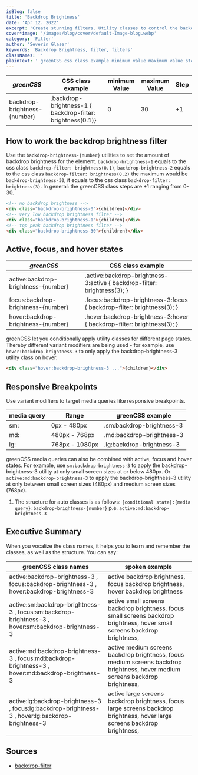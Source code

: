 ```yaml
---
isBlog: false
title: 'Backdrop Brightness'
date: 'Apr 12. 2022'
excerpt: 'Create stunning filters. Utility classes to control the backdrop brightness.'
cover*image: '/images/blog/cover/default-Image-blog.webp'
category: 'Filter'
author: 'Severin Glaser'
keywords: 'Backdrop Brightness, filter, filters'
classNames: ''
plainText: ' greenCSS css class example minimum value maximum value step backdrop-brightness number backdrop-brightness-1 backdrop-filter: brightness 0 1 0 30 +1 how to work the backdrop brightness filter use the `backdrop-brightness number ` utilities to set the amount of backdrop brightness for the element `backdrop-brightness-1` equals to the css class `backdrop-filter: brightness 0 1 ` `backdrop-brightness-2` equals to the css class `backdrop-filter: brightness 0 2 ` the maximum would be `backdrop-brightness-30` it equals to the css class `backdrop-filter: brightness 3 ` in general: the greenCSS class steps are +1 ranging from 0-30  active focus and hover states greenCSS css class example active:backdrop-brightness number active :backdrop-brightness-3:active backdrop-filter: brightness 3 ; focus:backdrop-brightness number focus :backdrop-brightness-3:focus backdrop-filter: brightness 3 ; hover:backdrop-brightness number hover :backdrop-brightness-3:hover backdrop-filter: brightness 3 ; greenCSS let you conditionally apply utility classes for different page states thereby different variant modifiers are being used for example use `hover:backdrop-brightness-3` to only apply the backdrop-brightness-3 utility class on hover  responsive breakpoints use variant modifiers to target media queries like responsive breakpoints media query range greenCSS example sm: 0px 480px sm:backdrop-brightness-3 md: 480px 768px md:backdrop-brightness-3 lg: 768px 1080px lg:backdrop-brightness-3 greenCSS media queries can also be combined with active focus and hover states for example use `sm:backdrop-brightness-3` to apply the backdrop-brightness-3 utility at only small screen sizes at or below 480px or `active:md:backdrop-brightness-3` to apply the backdrop-brightness-3 utility at only between small screen sizes 480px and medium screen sizes 768px 1 the structure for auto classes is as follows: ` conditional state : media query :backdrop-brightness number ` p e `active:md:backdrop-brightness-3` executive summary when you vocalize the class names it helps you to learn and remember the classes as well as the structure you can say: greenCSS class names spoken example active:backdrop-brightness-3 focus:backdrop-brightness-3 hover:backdrop-brightness-3 active backdrop brightness focus backdrop brightness hover backdrop brightness active:sm:backdrop-brightness-3 focus:sm:backdrop-brightness-3 hover:sm:backdrop-brightness-3 active small screens backdrop brightness focus small screens backdrop brightness hover small screens backdrop brightness active:md:backdrop-brightness-3 focus:md:backdrop-brightness-3 hover:md:backdrop-brightness-3 active medium screens backdrop brightness focus medium screens backdrop brightness hover medium screens backdrop brightness active:lg:backdrop-brightness-3 focus:lg:backdrop-brightness-3 hover:lg:backdrop-brightness-3 active large screens backdrop brightness focus large screens backdrop brightness hover large screens backdrop brightness sources backdrop-filter https: developer mozilla org en-us docs web css backdrop-filter '
---
```


| _greenCSS_                    | CSS class example                                          | minimum Value | maximum Value | Step |
| ---------------------------- | ---------------------------------------------------------- | ------------- | ------------- | ---- |
| backdrop-brightness-{number} | .backdrop-brightness-1 { backdrop-filter: brightness(0.1)} | 0             | 30            | +1   |

## How to work the backdrop brightness filter

Use the `backdrop-brightness-{number}` utilities to set the amount of backdrop brightness for the element. `backdrop-brightness-1` equals to the css class `backdrop-filter: brightness(0.1)`, `backdrop-brightness-2` equals to the css class `backdrop-filter: brightness(0.2)` the maximum would be `backdrop-brightness-30`, it equals to the css class `backdrop-filter: brightness(3)`. In general: the greenCSS class steps are +1 ranging from 0-30.

```html
<!-- no backdrop brightness -->
<div class="backdrop-brightness-0">{children}</div>
<!-- very low backdrop brightness filter -->
<div class="backdrop-brightness-1">{children}</div>
<!-- top peak backdrop brightness filter -->
<div class="backdrop-brightness-30">{children}</div>
```

## Active, focus, and hover states

| _greenCSS_                           | CSS class example                                                         |
| ----------------------------------- | ------------------------------------------------------------------------- |
| active:backdrop-brightness-{number} | .active\:backdrop-brightness-3:active { backdrop-filter: brightness(3); } |
| focus:backdrop-brightness-{number}  | .focus\:backdrop-brightness-3:focus { backdrop-filter: brightness(3); }   |
| hover:backdrop-brightness-{number}  | .hover\:backdrop-brightness-3:hover { backdrop-filter: brightness(3); }   |

greenCSS let you conditionally apply utility classes for different page states. Thereby different variant modifiers are being used - for example, use `hover:backdrop-brightness-3` to only apply the backdrop-brightness-3 utility class on hover.

```html
<div class="hover:backdrop-brightness-3 ...">{children}</div>
```

## Responsive Breakpoints

Use variant modifiers to target media queries like responsive breakpoints.

| media query | Range          | greenCSS example           |
| ----------- | -------------- | ------------------------- |
| sm:         | 0px - 480px    | .sm:backdrop-brightness-3 |
| md:         | 480px - 768px  | .md:backdrop-brightness-3 |
| lg:         | 768px - 1080px | .lg:backdrop-brightness-3 |

greenCSS media queries can also be combined with active, focus and hover states. For example, use `sm:backdrop-brightness-3` to apply the backdrop-brightness-3 utility at only small screen sizes at or below 480px. Or `active:md:backdrop-brightness-3` to apply the backdrop-brightness-3 utility at only between small screen sizes (480px) and medium screen sizes (768px).

1. The structure for auto classes is as follows: `{conditional state}:{media query}:backdrop-brightness-{number}` p.e. `active:md:backdrop-brightness-3`

## Executive Summary

When you vocalize the class names, it helps you to learn and remember the classes, as well as the structure. You can say:

| greenCSS class names                                                                               | spoken example                                                                                                                 |
| ------------------------------------------------------------------------------------------------- | ------------------------------------------------------------------------------------------------------------------------------ |
| active:backdrop-brightness-3 , focus:backdrop-brightness-3 , hover:backdrop-brightness-3          | active backdrop brightness, focus backdrop brightness, hover backdrop brightness                                               |
| active:sm:backdrop-brightness-3 , focus:sm:backdrop-brightness-3 , hover:sm:backdrop-brightness-3 | active small screens backdrop brightness, focus small screens backdrop brightness, hover small screens backdrop brightness,    |
| active:md:backdrop-brightness-3 , focus:md:backdrop-brightness-3 , hover:md:backdrop-brightness-3 | active medium screens backdrop brightness, focus medium screens backdrop brightness, hover medium screens backdrop brightness, |
| active:lg:backdrop-brightness-3 , focus:lg:backdrop-brightness-3 , hover:lg:backdrop-brightness-3 | active large screens backdrop brightness, focus large screens backdrop brightness, hover large screens backdrop brightness,    |

## Sources

- [backdrop-filter](https://developer.mozilla.org/en-US/docs/Web/CSS/backdrop-filter)
